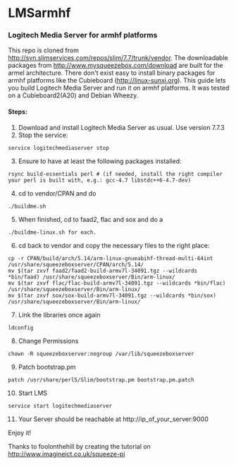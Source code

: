 # LMSarmhf

### Logitech Media Server for armhf platforms

This repo is cloned from http://svn.slimservices.com/repos/slim/7.7/trunk/vendor.
The downloadable packages from http://www.mysqueezebox.com/download are built for the armel architecture.
There don't exist easy to install binary packages for armhf platforms like the Cubieboard (http://linux-sunxi.org).
This guide lets you build Logitech Media Server and run it on armhf platforms. It was tested on a Cubieboard2(A20) and Debian Wheezy.

#### Steps:

1. Download and install Logitech Media Server as usual. Use version 7.7.3
2. Stop the service:
```
service logitechmediaserver stop
```
3. Ensure to have at least the following packages installed:
```
rsync build-essentials perl # (if needed, install the right compiler your perl is built with, e.g.: gcc-4.7 libstdc++6-4.7-dev)
```
4. cd to vendor/CPAN and do
```
./buildme.sh
```
5. When finished, cd to faad2, flac and sox and do a
```
./buildme-linux.sh for each.
```
6. cd back to vendor and copy the necessary files to the right place:
```
cp -r CPAN/build/arch/5.14/arm-linux-gnueabihf-thread-multi-64int /usr/share/squeezeboxserver/CPAN/arch/5.14/  
mv $(tar zxvf faad2/faad2-build-armv7l-34091.tgz --wildcards *bin/faad) /usr/share/squeezeboxserver/Bin/arm-linux/  
mv $(tar zxvf flac/flac-build-armv7l-34091.tgz --wildcards *bin/flac) /usr/share/squeezeboxserver/Bin/arm-linux/  
mv $(tar zxvf sox/sox-build-armv7l-34091.tgz --wildcards *bin/sox) /usr/share/squeezeboxserver/Bin/arm-linux/
```
7. Link the libraries once again
```
ldconfig
```
8. Change Permissions
```
chown -R squeezeboxserver:nogroup /var/lib/squeezeboxserver
```
9. Patch bootstrap.pm
```
patch /usr/share/perl5/Slim/bootstrap.pm bootstrap.pm.patch
```
10. Start LMS
```
service start logitechmediaserver
```
11. Your Server should be reachable at http://ip_of_your_server:9000

Enjoy it!

Thanks to foolonthehill by creating the tutorial on http://www.imagineict.co.uk/squeeze-pi
